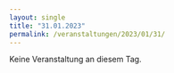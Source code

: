 ```yaml
---
layout: single
title: "31.01.2023"
permalink: /veranstaltungen/2023/01/31/
---
```


Keine Veranstaltung an diesem Tag.
